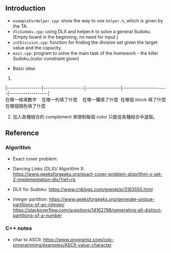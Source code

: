
## Introduction

- `exampleForHelper.cpp`: show the way to use `helper.h`, which is given by the TA.
- `dlxSudoku.cpp`: using DLX and helper.h to solve a general Sudoku. (Empty board in the beginning, no need for input.)
- `intDivision.cpp`: function for finding the division set given the target value and the capacity.
- `main.cpp`: program to solve the main task of the homework -  the killer Sudoku.(color constraint given)


* Basic idea:  
1.   
|-----------------|--------------------|-----------------|----------------------|-------------------|  
  在哪一格填數字    在哪一列填了什麼    在哪一欄填了什麼  在哪個 block 填了什麼  在哪個顏色填了什麼

2. 加入各種組合的 complement 來限制每個 color 只能從各種組合中選取。 

## Reference
### Algorithm
* Exact cover problem: 

* Dancing Links (DLX)/ Algorithm X:  https://www.geeksforgeeks.org/exact-cover-problem-algorithm-x-set-2-implementation-dlx/?ref=rp
* DLX for Sudoku: https://www.cnblogs.com/grenet/p/3163550.html

* Integer partition: https://www.geeksforgeeks.org/generate-unique-partitions-of-an-integer/  
https://stackoverflow.com/questions/14162798/generating-all-distinct-partitions-of-a-number 


### C++ notes
* char to ASCII: https://www.programiz.com/cpp-programming/examples/ASCII-value-character 